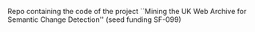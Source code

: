 Repo containing the code of the project ``Mining the UK Web Archive for Semantic Change Detection'' (seed funding SF-099)
